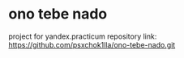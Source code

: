 # ono tebe nado
project for yandex.practicum
repository link: https://github.com/psxchok1lla/ono-tebe-nado.git
